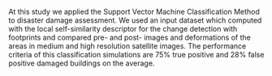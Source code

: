 At this study we applied the Support Vector Machine Classification Method to disaster damage assessment. We used an input dataset which computed with the local self-similarity descriptor for the change detection with footprints and compared pre- and post- images and deformations of the areas in medium and high resolution satellite images. The performance criteria of this classification simulations are 75% true positive and 28% false positive damaged buildings on the average.
